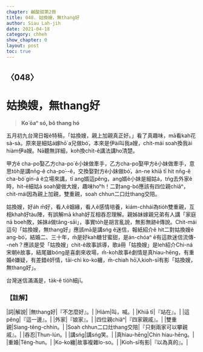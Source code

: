 ```yaml
---
chapter: 鹹酸甜第2冊
title: 048. 姑換嫂，無thang好
author: Siau Lah-jih
date: 2021-04-18
category: chheh
show_chapter: 0
layout: post
toc: true
---
```


## 〈048〉
# 姑換嫂，無thang好
> **Ko͘ ōaⁿ só, bô thang hó**

五月初九台灣日報ê特稿，「姑換嫂，親上加親真正好。」看了真趣味，mā看kah花sà-sà。原來是細姑á嫁hō͘ a兄做bó͘，本來是伊ài叫我a嫂，chit-mái soah換我ài hiàm伊a嫂。Nā聽無詳細，koh換chi̍t-ê講法講ho͘清楚。

甲方ê cha-po͘娶乙方cha-po͘ ê小妹做牽手，乙方cha-po͘娶甲方ê小妹做牽手，意思to̍h是講nn̄g-ê cha-po͘--ê，交換娶對方ê小妹做bó͘，án-ne khiā tī hit nn̄g-ê cha-bó͘ gín-á ê立場來講，tī ang婿這pêng，ang婿ê小妹是細姑á，tńg去外家ê時，hit-ê細姑á soah變做大嫂，趣味ho͘ⁿh！二對ang-bó͘應該有四位親chiâⁿ，chit-mái因為親上加親，雙重親，soah chhun二口灶thang交陪。

姑換嫂，好a̍h m̄好，看人ê姻緣，看人ê感情培養，kiám-chhái為tio̍h雙重親，互相khah好tàu陣，有誤解mā khah好互相吞忍理解。親姊妹嫁親兄弟有人講「家庭nā boeh敗，姊妹á做tâng-sāi」，事實to̍h是胡言亂說，無影無跡ê傳說。Chit-mái這句「姑換嫂，無thang好」應該mā是講sńg ê迷信，報紙紹介ê hit二對姑換嫂ê ang-bó͘，結婚二、三十年，m̄是好kah糖甘蜜甜，是án-chóaⁿ ē有這款迷信流傳--neh？應該是受「姑換嫂」chit-ê故事誤導，歌á冊「姑換嫂」是leh紹介Chi-ná宋朝ê故事，結尾雖bóng是喜劇來收場，m̄-koh故事ê劇情是真hiau-hēng，有重婚ê嫌疑，有差錯ê奸情，tāi-chì ko-ko纏，m̄-chiah hō͘人kioh-sī有影「姑換嫂，無thang好」。

台灣迷信滿滿是，ta̍k-ê tio̍h細jī。

### 【註解】

|詞|解說|
|無thang好|『不怎麼好』。|
|Hiàm|叫，喊。|
|Khiā tī|『站在』。|
|這pêng|『這一邊』。|
|外家|『娘家』。|
|四位親chiâⁿ|『四家親戚』。|
|雙重親|Siang-têng-chhin。|
|Soah chhun二口灶thang交陪|『只剩兩家可以攀親戚』。|
|吞忍|Thun-lún。|
|講sńg|講sńg笑。|
|真hiau-hēng|Chin hiau-hēng。|
|重婚|Têng-hun。|
|Ko-ko纏|故事複雜lo-so。|
|Kioh-sī有影|『以為真的』。|
